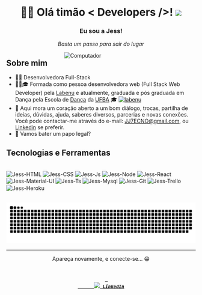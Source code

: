 
<div align='center'>
<h1 align='center'> 
  👋💎 Olá timão < Developers />! <img src="https://github.com/rajput2107/rajput2107/blob/master/Assets/Earth.gif" width="24px"/>

  <h3 align='center'> Eu sou a Jess!</h3>
  </h1>
 <p align='center'><i>Basta um passo para sair do lugar</i></p>
</div>


<img src="https://sp-ao.shortpixel.ai/client/to_webp,q_glossy,ret_img,w_800/https://deploystore.com.br/wp-content/uploads/2020/04/mulher-programando-capa.png" min-width="350px" max-width="350px" width="350px" align="right" alt="Computador">

## Sobre mim

- 🧑‍💻 Desenvolvedora Full-Stack
- 👩‍💻🎓 Formada como pessoa desenvolvedora web (Full Stack Web Developer) pela [Labenu](https://www.labenu.com.br/) e atualmente, graduada e pós graduada em Dança pela Escola de [Dança](http://www.danca.ufba.br/en) da [UFBA](https://www.ufba.br/) 🎓 <a href="https://www.labenu.com.br/" target="_blank"> <img src="https://uploads-ssl.webflow.com/5e790d30d198385b09366d8f/5eab0f1225c2d474a92656df_fav2_LabeNu_.png" alt="labenu" width="30" height="30"/> </a>
- 💌 Aqui mora um coração aberto a um bom diálogo, trocas, partilha de ideias, dúvidas, ajuda, saberes diversos, parcerias e novas conexões. Você pode contactar-me através do e-mail: JJ7ECNO@gmail.com, ou [Linkedin](https://www.linkedin.com/in/jessica-damaceno/) se preferir. 
- 💬 Vamos bater um papo legal?

## Tecnologias e Ferramentas

<div style="display: inline_block"><br>
  <img align="center" alt="Jess-HTML" height="30" width="40" src="https://cdn.jsdelivr.net/gh/devicons/devicon/icons/html5/html5-original.svg">
  <img align="center" alt="Jess-CSS" height="30" width="40" src="https://cdn.jsdelivr.net/gh/devicons/devicon/icons/css3/css3-original.svg">
  <img align="center" alt="Jess-Js" height="30" width="40" src="https://cdn.jsdelivr.net/gh/devicons/devicon/icons/javascript/javascript-original.svg">
  <img align="center" alt="Jess-Node" height="30" width="40" src="https://cdn.jsdelivr.net/gh/devicons/devicon/icons/nodejs/nodejs-original.svg">
  <img align="center" alt="Jess-React" height="30" width="40" src="https://cdn.jsdelivr.net/gh/devicons/devicon/icons/react/react-original.svg">
  <img align="center" alt="Jess-Material-UI" height="30" width="40" src="https://cdn.jsdelivr.net/gh/devicons/devicon/icons/materialui/materialui-original.svg">
  <img align="center" alt="Jess-Ts" height="30" width="40" src="https://cdn.jsdelivr.net/gh/devicons/devicon/icons/typescript/typescript-original.svg">
  <img align="center" alt="Jess-Mysql" height="30" width="40" src="https://cdn.jsdelivr.net/gh/devicons/devicon/icons/mysql/mysql-original.svg">
  <img align="center" alt="Jess-Git" height="30" width="40" src="https://cdn.jsdelivr.net/gh/devicons/devicon/icons/git/git-original.svg">
  <img align="center" alt="Jess-Trello" height="30" width="40" src="https://cdn.jsdelivr.net/gh/devicons/devicon/icons/trello/trello-plain.svg">
  <img align="center" alt="Jess-Heroku" height="30" width="40" src="https://cdn.jsdelivr.net/gh/devicons/devicon/icons/heroku/heroku-plain.svg">
</div>

##



![Snake animation](https://raw.githubusercontent.com/Platane/snk/output/github-contribution-grid-snake.svg)

<hr />

<div align='center'>
<p> Apareça novamente, e conecte-se... 😁</p>
</div>
<h5 align="center">
  <code>
    <a target="_blank" href="https://www.linkedin.com/in/jessica-damaceno/" title="LinkedIn"> 
      <img width="22" src="https://github.com/zumrudu-anka/zumrudu-anka/blob/master/images/linkedin.svg"> LinkedIn</a>
  </code>
</h5>

